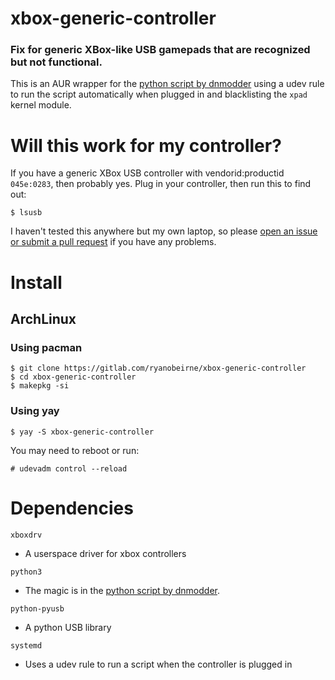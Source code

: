 # xbox-generic-controller

### Fix for generic XBox-like USB gamepads that are recognized but not functional.

This is an AUR wrapper for the [python script by dnmodder](https://gist.github.com/dnmodder/de2df973323b7c6acf45f40dc66e8db3) using a udev rule to run the script automatically when plugged in and blacklisting the `xpad` kernel module.

# Will this work for my controller?

If you have a generic XBox USB controller with vendorid:productid `045e:0283`, then probably yes. Plug in your controller, then run this to find out:

```
$ lsusb
```

I haven't tested this anywhere but my own laptop, so please [open an issue or submit a pull request](https://gitlab.com/ryanobeirne/xbox-generic-controller) if you have any problems.

# Install

## ArchLinux

### Using pacman

```
$ git clone https://gitlab.com/ryanobeirne/xbox-generic-controller
$ cd xbox-generic-controller
$ makepkg -si
```

### Using yay

```
$ yay -S xbox-generic-controller
```

You may need to reboot or run:

```
# udevadm control --reload
```

# Dependencies

`xboxdrv`

- A userspace driver for xbox controllers

`python3`

- The magic is in the [python script by dnmodder](https://gist.github.com/dnmodder/de2df973323b7c6acf45f40dc66e8db3).

`python-pyusb`

- A python USB library

`systemd`

- Uses a udev rule to run a script when the controller is plugged in


